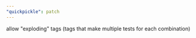 ```yaml
---
"quickpickle": patch
---
```


allow "exploding" tags (tags that make multiple tests for each combination)
